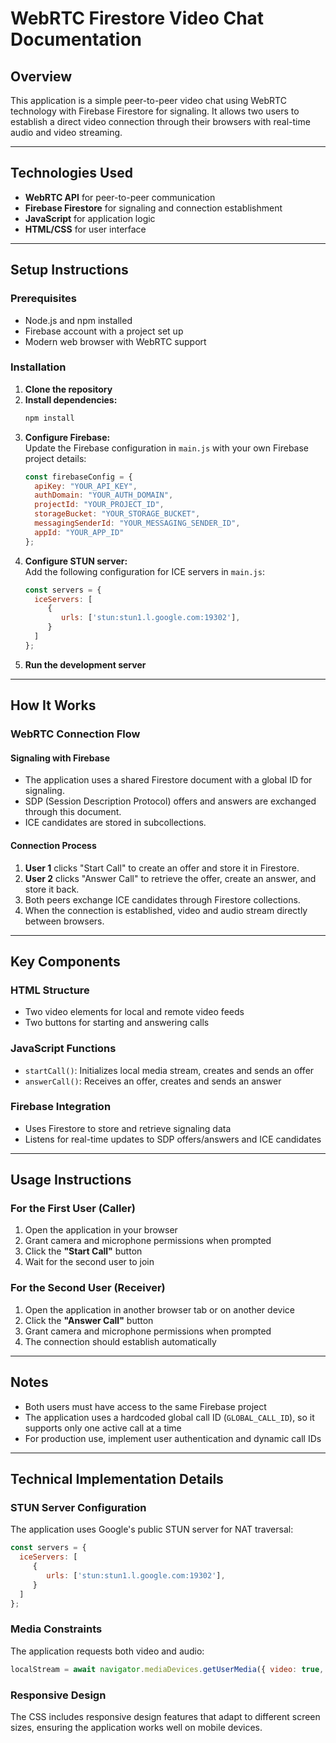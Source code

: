 # WebRTC Firestore Video Chat Documentation

## Overview

This application is a simple peer-to-peer video chat using WebRTC technology with Firebase Firestore for signaling. It allows two users to establish a direct video connection through their browsers with real-time audio and video streaming.

---

## Technologies Used

- **WebRTC API** for peer-to-peer communication  
- **Firebase Firestore** for signaling and connection establishment  
- **JavaScript** for application logic  
- **HTML/CSS** for user interface  

---

## Setup Instructions

### Prerequisites

- Node.js and npm installed  
- Firebase account with a project set up  
- Modern web browser with WebRTC support  

### Installation

1. **Clone the repository**
2. **Install dependencies:**
    ```bash
    npm install
    ```
3. **Configure Firebase:**  
    Update the Firebase configuration in `main.js` with your own Firebase project details:
    ```javascript
    const firebaseConfig = {
      apiKey: "YOUR_API_KEY",
      authDomain: "YOUR_AUTH_DOMAIN",
      projectId: "YOUR_PROJECT_ID",
      storageBucket: "YOUR_STORAGE_BUCKET",
      messagingSenderId: "YOUR_MESSAGING_SENDER_ID",
      appId: "YOUR_APP_ID"
    };
    ```
4. **Configure STUN server:**  
    Add the following configuration for ICE servers in `main.js`:
    ```javascript
    const servers = {
      iceServers: [
         {
            urls: ['stun:stun1.l.google.com:19302'],
         }
      ]
    };
    ```
5. **Run the development server**

---

## How It Works

### WebRTC Connection Flow

#### Signaling with Firebase

- The application uses a shared Firestore document with a global ID for signaling.
- SDP (Session Description Protocol) offers and answers are exchanged through this document.
- ICE candidates are stored in subcollections.

#### Connection Process

1. **User 1** clicks "Start Call" to create an offer and store it in Firestore.
2. **User 2** clicks "Answer Call" to retrieve the offer, create an answer, and store it back.
3. Both peers exchange ICE candidates through Firestore collections.
4. When the connection is established, video and audio stream directly between browsers.

---

## Key Components

### HTML Structure

- Two video elements for local and remote video feeds
- Two buttons for starting and answering calls

### JavaScript Functions

- `startCall()`: Initializes local media stream, creates and sends an offer
- `answerCall()`: Receives an offer, creates and sends an answer

### Firebase Integration

- Uses Firestore to store and retrieve signaling data
- Listens for real-time updates to SDP offers/answers and ICE candidates

---

## Usage Instructions

### For the First User (Caller)

1. Open the application in your browser
2. Grant camera and microphone permissions when prompted
3. Click the **"Start Call"** button
4. Wait for the second user to join

### For the Second User (Receiver)

1. Open the application in another browser tab or on another device
2. Click the **"Answer Call"** button
3. Grant camera and microphone permissions when prompted
4. The connection should establish automatically

---

## Notes

- Both users must have access to the same Firebase project
- The application uses a hardcoded global call ID (`GLOBAL_CALL_ID`), so it supports only one active call at a time
- For production use, implement user authentication and dynamic call IDs

---

## Technical Implementation Details

### STUN Server Configuration

The application uses Google's public STUN server for NAT traversal:

```javascript
const servers = {
  iceServers: [
     {
        urls: ['stun:stun1.l.google.com:19302'],
     }
  ]
};
```

### Media Constraints

The application requests both video and audio:

```javascript
localStream = await navigator.mediaDevices.getUserMedia({ video: true, audio: true });
```

### Responsive Design

The CSS includes responsive design features that adapt to different screen sizes, ensuring the application works well on mobile devices.